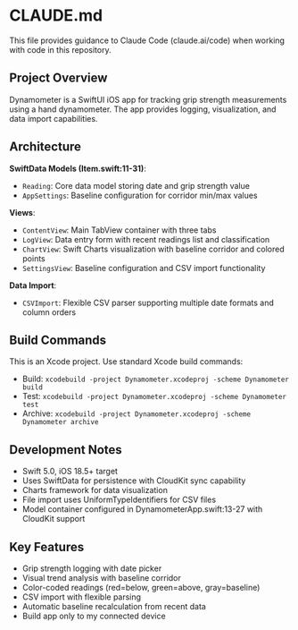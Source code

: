# CLAUDE.md

This file provides guidance to Claude Code (claude.ai/code) when working with code in this repository.

## Project Overview

Dynamometer is a SwiftUI iOS app for tracking grip strength measurements using a hand dynamometer. The app provides logging, visualization, and data import capabilities.

## Architecture

**SwiftData Models (Item.swift:11-31)**:
- `Reading`: Core data model storing date and grip strength value
- `AppSettings`: Baseline configuration for corridor min/max values

**Views**:
- `ContentView`: Main TabView container with three tabs
- `LogView`: Data entry form with recent readings list and classification
- `ChartView`: Swift Charts visualization with baseline corridor and colored points
- `SettingsView`: Baseline configuration and CSV import functionality

**Data Import**:
- `CSVImport`: Flexible CSV parser supporting multiple date formats and column orders

## Build Commands

This is an Xcode project. Use standard Xcode build commands:
- Build: `xcodebuild -project Dynamometer.xcodeproj -scheme Dynamometer build`
- Test: `xcodebuild -project Dynamometer.xcodeproj -scheme Dynamometer test`
- Archive: `xcodebuild -project Dynamometer.xcodeproj -scheme Dynamometer archive`

## Development Notes

- Swift 5.0, iOS 18.5+ target
- Uses SwiftData for persistence with CloudKit sync capability
- Charts framework for data visualization
- File import uses UniformTypeIdentifiers for CSV files
- Model container configured in DynamometerApp.swift:13-27 with CloudKit support

## Key Features

- Grip strength logging with date picker
- Visual trend analysis with baseline corridor
- Color-coded readings (red=below, green=above, gray=baseline)
- CSV import with flexible parsing
- Automatic baseline recalculation from recent data
- Build app only to my connected device